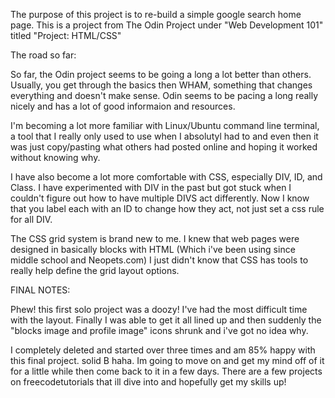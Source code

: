 The purpose of this project is to re-build a simple google search home page. This is a project from The Odin Project under "Web Development
101" titled "Project: HTML/CSS"

The road so far:

So far, the Odin project seems to be going a long a lot better than others. Usually, you get through the basics then WHAM, something that
changes everything and doesn't make sense. Odin seems to be pacing a long really nicely and has a lot of good informaion and resources.

I'm becoming a lot more familiar with Linux/Ubuntu command line terminal, a tool that I really only used to use when I absolutyl had to and 
even then it was just copy/pasting what others had posted online and hoping it worked without knowing why. 

I have also become a lot more comfortable with CSS, especially DIV, ID, and Class. I have experimented with DIV in the past but got stuck
when I couldn't figure out how to have multiple DIVS act differently. Now I know that you label each with an ID to change how they act, not
just set a css rule for all DIV. 

The CSS grid system is brand new to me. I knew that web pages were designed in basically blocks with HTML (Which i've been using since 
middle school and Neopets.com) I just didn't know that CSS has tools to really help define the grid layout options. 

FINAL NOTES:

Phew! this first solo project was a doozy! I've had the most difficult time with the layout. Finally I was able to get it all lined up 
and then suddenly the "blocks image and profile image" icons shrunk and i've got no idea why. 

I completely deleted and started over three times and am 85% happy with this final project. solid B haha. Im going to move on and get my 
mind off of it for a little while then come back to it in a few days. There are a few projects on freecodetutorials that ill dive into
and hopefully get my skills up!
